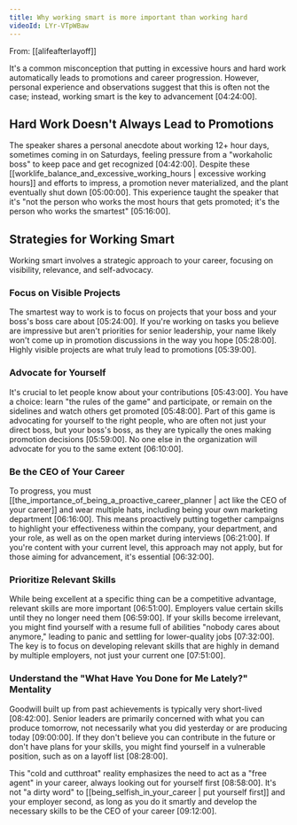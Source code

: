 ```yaml
---
title: Why working smart is more important than working hard
videoId: LYr-VTpWBaw
---
```


From: [[alifeafterlayoff]] <br/> 

It's a common misconception that putting in excessive hours and hard work automatically leads to promotions and career progression. However, personal experience and observations suggest that this is often not the case; instead, working smart is the key to advancement <a class="yt-timestamp" data-t="04:24:00">[04:24:00]</a>.

## Hard Work Doesn't Always Lead to Promotions

The speaker shares a personal anecdote about working 12+ hour days, sometimes coming in on Saturdays, feeling pressure from a "workaholic boss" to keep pace and get recognized <a class="yt-timestamp" data-t="04:42:00">[04:42:00]</a>. Despite these [[worklife_balance_and_excessive_working_hours | excessive working hours]] and efforts to impress, a promotion never materialized, and the plant eventually shut down <a class="yt-timestamp" data-t="05:00:00">[05:00:00]</a>. This experience taught the speaker that it's "not the person who works the most hours that gets promoted; it's the person who works the smartest" <a class="yt-timestamp" data-t="05:16:00">[05:16:00]</a>.

## Strategies for Working Smart

Working smart involves a strategic approach to your career, focusing on visibility, relevance, and self-advocacy.

### Focus on Visible Projects

The smartest way to work is to focus on projects that your boss and your boss's boss care about <a class="yt-timestamp" data-t="05:24:00">[05:24:00]</a>. If you're working on tasks you believe are impressive but aren't priorities for senior leadership, your name likely won't come up in promotion discussions in the way you hope <a class="yt-timestamp" data-t="05:28:00">[05:28:00]</a>. Highly visible projects are what truly lead to promotions <a class="yt-timestamp" data-t="05:39:00">[05:39:00]</a>.

### Advocate for Yourself

It's crucial to let people know about your contributions <a class="yt-timestamp" data-t="05:43:00">[05:43:00]</a>. You have a choice: learn "the rules of the game" and participate, or remain on the sidelines and watch others get promoted <a class="yt-timestamp" data-t="05:48:00">[05:48:00]</a>. Part of this game is advocating for yourself to the right people, who are often not just your direct boss, but your boss's boss, as they are typically the ones making promotion decisions <a class="yt-timestamp" data-t="05:59:00">[05:59:00]</a>. No one else in the organization will advocate for you to the same extent <a class="yt-timestamp" data-t="06:10:00">[06:10:00]</a>.

### Be the CEO of Your Career

To progress, you must [[the_importance_of_being_a_proactive_career_planner | act like the CEO of your career]] and wear multiple hats, including being your own marketing department <a class="yt-timestamp" data-t="06:16:00">[06:16:00]</a>. This means proactively putting together campaigns to highlight your effectiveness within the company, your department, and your role, as well as on the open market during interviews <a class="yt-timestamp" data-t="06:21:00">[06:21:00]</a>. If you're content with your current level, this approach may not apply, but for those aiming for advancement, it's essential <a class="yt-timestamp" data-t="06:32:00">[06:32:00]</a>.

### Prioritize Relevant Skills

While being excellent at a specific thing can be a competitive advantage, relevant skills are more important <a class="yt-timestamp" data-t="06:51:00">[06:51:00]</a>. Employers value certain skills until they no longer need them <a class="yt-timestamp" data-t="06:59:00">[06:59:00]</a>. If your skills become irrelevant, you might find yourself with a resume full of abilities "nobody cares about anymore," leading to panic and settling for lower-quality jobs <a class="yt-timestamp" data-t="07:32:00">[07:32:00]</a>. The key is to focus on developing relevant skills that are highly in demand by multiple employers, not just your current one <a class="yt-timestamp" data-t="07:51:00">[07:51:00]</a>.

### Understand the "What Have You Done for Me Lately?" Mentality

Goodwill built up from past achievements is typically very short-lived <a class="yt-timestamp" data-t="08:42:00">[08:42:00]</a>. Senior leaders are primarily concerned with what you can produce tomorrow, not necessarily what you did yesterday or are producing today <a class="yt-timestamp" data-t="09:00:00">[09:00:00]</a>. If they don't believe you can contribute in the future or don't have plans for your skills, you might find yourself in a vulnerable position, such as on a layoff list <a class="yt-timestamp" data-t="08:28:00">[08:28:00]</a>.

This "cold and cutthroat" reality emphasizes the need to act as a "free agent" in your career, always looking out for yourself first <a class="yt-timestamp" data-t="08:58:00">[08:58:00]</a>. It's not "a dirty word" to [[being_selfish_in_your_career | put yourself first]] and your employer second, as long as you do it smartly and develop the necessary skills to be the CEO of your career <a class="yt-timestamp" data-t="09:12:00">[09:12:00]</a>.